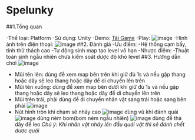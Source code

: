 # Spelunky

##1.Tổng quan

-Thể loại: Platform
-Sử dụng: Unity
-Demo: [Tải Game](https://drive.google.com/drive/folders/1b3B6zlTbuIBJBsZeidri33gfddDwtctH?usp=drive_link)
  -Play:
  ![image](https://github.com/andrew228211/Spelunky/assets/91866098/6e189cb5-ccf1-42b0-9061-e2c51a879237)
  -Hình ảnh trên điện thoại:
  ![image](https://github.com/andrew228211/Spelunky/assets/91866098/b1179789-9eab-463b-8eb4-b0f5351858d9)
##2. Đánh giá
-Ưu điểm:
  -Hệ thống cạm bấy, tính thử thách cao
  -Tự động sinh map tạo level vô hạn
-Nhược điểm:
  -Thuật toán sinh ngẫu nhiên chưa kiểm soát dược độ khó level
##3. Hướng dẫn chơi
![image](https://github.com/andrew228211/Spelunky/assets/91866098/82940352-833e-45c4-addf-1be4eb3357f8)
- Mũi tên lên: dùng để xem map bên trên khi giữ đủ 1s và nếu gặp thang hoặc dây sẽ leo thang hoặc dây để di chuyển lên trên
- Mũi tên xuống: dùng để xem map bên dưới khi giữ đủ 1s và nếu gặp thang hoặc dây sẽ leo thang hoặc dây để di chuyển lên trên
- Mũi trên trái, phải dùng để di chuyển nhân vật sang trái hoặc sang bên phải
![image](https://github.com/andrew228211/Spelunky/assets/91866098/774873a2-ac3b-4601-a4d2-8778f39995c7)
- Nút hình tròn khi chạm sẽ nhảy cao
![image](https://github.com/andrew228211/Spelunky/assets/91866098/a8e55a91-b997-47f1-8bde-fa9a2ed3db90) dùng vũ khí đánh quái
![image](https://github.com/andrew228211/Spelunky/assets/91866098/c594ed47-8116-42c2-8306-e000a67eb59f) dùng ném bom(bom ném ngẫu nhiên)
![image](https://github.com/andrew228211/Spelunky/assets/91866098/dd9615ee-5ca3-4cdc-8ba6-2934ce3b08b7) dùng để thả dây để leo
  *Chú ý: Khi nhân vật nhảy lên đầu quái vật thì sẽ đánh chết được quái*






  

